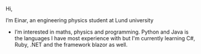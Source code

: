 Hi, 

I’m Einar, an engineering physics student at Lund university
- I’m interested in maths, physics and programming. Python and Java is the languages I have most experience with but I'm currently learning C#, Ruby, .NET and the framework blazor as well. 
